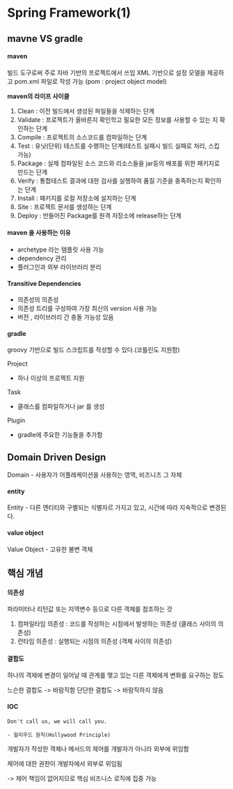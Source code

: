 # Spring Framework(1)

## mavne VS gradle
#### maven
빌드 도구로써 주로 자바 기반의 프로젝트에서 쓰임
XML 기반으로 설정 모델을 제공하고 pom.xml 파일로 작성 가능 (pom : project object model)

**maven의 라이프 사이클**

1. Clean : 이전 빌드에서 생성된 파일들을 삭제하는 단계  
2. Validate : 프로젝트가 올바른지 확인학고 필요한 모든 정보를 사용할 수 있는 지 확인하는 단계  
3. Compile : 프로젝트의 소스코드를 컴파일하는 단계  
4. Test : 유닛(단위) 테스트를 수행하는 단계(테스트 실패시 빌드 실패로 처리, 스킵 가능)  
5. Package : 실제 컴파일된 소스 코드와 리소스들을 jar등의 배포를 위한 패키지로 만드는 단계  
6. Verify : 통합테스트 결과에 대한 검사를 실행하여 품질 기준을 충족하는지 확인하는 단계  
7. Install : 패키지를 로컬 저장소에 설치하는 단계  
8. Site : 프로젝트 문서를 생성하는 단계  
9. Deploy : 만들어진 Package를 원격 저장소에 release하는 단계  


#### maven 을 사용하는 이유
- archetype 라는 템플릿 사용 가능
- dependency 관리
- 플러그인과 외부 라이브러리 분리

#### Transitive Dependencies
- 의존성의 의존성
- 의존성 트리를 구성하여 가장 최신의 version 사용 가능
- 버전 , 라이브러리 간 충돌 가능성 있음

#### gradle
groovy 기반으로 빌드 스크립트를 작성할 수 있다.(코틀린도 지원함)

Project 
- 하나 이상의 프로젝트 지원

Task
- 클래스를 컴파일하거나 jar 를 생성

Plugin
- gradle에 주요한 기능들을 추가함

## Domain Driven Design

Domain - 사용자가 어플레케이션을 사용하는 영역, 비즈니즈 그 자체

#### entity
Entity - 다른 엔티티와 구별되는 식별자르 가지고 있고, 시간에 따라 지속적으로 변경된다.

#### value object
Value Object - 고유한 불변 객체


## 핵심 개념

#### 의존성
파라미터나 리턴값 또는 지역변수 등으로 다른 객체를 참조하는 것

1. 컴파일타임 의존성 : 코드를 작성하는 시점에서 발생하는 의존성 (클래스 사이의 의존성)
2. 런타임 의존성 : 실행되는 시점의 의존성 (객체 사이의 의존성)

#### 결합도

하나의 객체에 변경이 일어날 때 관계를 맺고 있는 다른 객체에게 변화를 요구하는 정도

느슨한 결합도 -> 바람직함
단단한 결합도 -> 바람직하지 않음

#### IOC
```
Don't call us, we will call you.

- 헐리우드 원칙(Hollywood Principle)
```

개발자가 작성한 객체나 메서드의 제어를 개발자가 아니라 외부에 위임함

제어에 대한 권한이 개발자에서 외부로 위임됨

-> 제어 책임이 없어지므로 핵심 비즈니스 로직에 집중 가능
